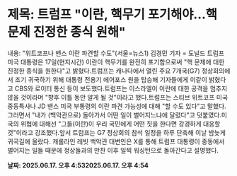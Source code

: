 # **제목: 트럼프 "이란, 핵무기 포기해야…핵 문제 진정한 종식 원해"**

  내용: "위트코프나 밴스 이란 파견할 수도"(서울=뉴스1) 김경민 기자 = 도널드 트럼프 미국 대통령은 17일(현지시간) 이란이 핵무기를 완전히 포기함으로써 "핵 문제에 대한 진정한 종식을 원한다"고 밝혔다.트럼프는 캐나다에서 열린 주요 7개국(G7) 정상회의에서 조기 귀국하기 위해 대통령 전용기 에어포스 원을 탑승해 기자들에게 이같이 밝혔다고 CBS와 로이터 통신 등이 보도했다.트럼프는 이스라엘이 이란에 대한 공격을 멈추지 않을 것이라며 "향후 이틀 동안 알게 될 것"이라고 했다.트럼프는 스티브 위트코프 미국 중동특사나 JD 밴스 미국 부통령의 이란 파견 가능성에 대해 "할 수도 있다"고 말했다.그러면서 "내가 (백악관으로) 돌아가서 어떤 일이 벌어지느냐에 달렸다"고 덧붙였다.미국의 위협에 대해선 "그들(이란)이 우리 국민에게 어떤 짓을 한다면 강경하게 대응할 것"이라고 강조했다.앞서 트럼프는 G7 정상회의 참석 일정을 하루 단축해 이날 밤늦게 귀국길에 올랐다. 캐롤라인 레빗 백악관 대변인은 X를 통해 트럼프 대통령이 중동에서 벌어지는 일들 때문에 정상들과의 만찬 이후 일찍 워싱턴으로 돌아간다고 설명했다.

  **날짜: 2025.06.17. 오후 4:532025.06.17. 오후 4:54**